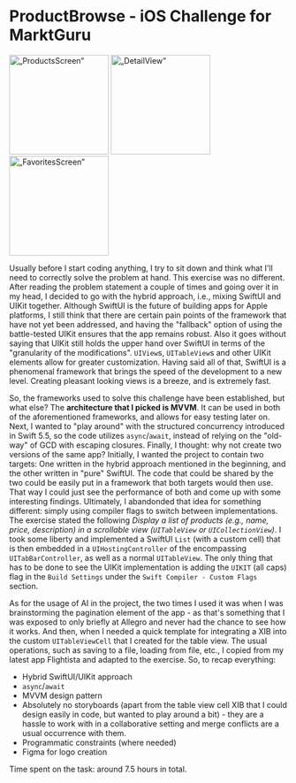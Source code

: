 # ProductBrowse - iOS Challenge for MarktGuru
<img width="180" alt=„ProductsScreen” src="https://github.com/user-attachments/assets/46bca42e-e3aa-4f4e-a741-20571ea531bb"/>
<img width="180" alt=„DetailView” src="https://github.com/user-attachments/assets/cf51b9d4-5aa0-4476-810f-82fc885293f9"/>
<img width="180" alt=„FavoritesScreen” src="https://github.com/user-attachments/assets/b7589129-6f21-4b4e-9d1b-c5191c33c6d5"/>

Usually before I start coding anything, I try to sit down and think what I'll need to correctly solve the problem at hand. This exercise was no different. After reading the problem statement a couple of times and going over it in my head, I decided to go with the hybrid approach, i.e., mixing SwiftUI and UIKit together. Although SwiftUI is the future of building apps for Apple platforms, I still think that there are certain pain points of the framework that have not yet been addressed, and having the "fallback" option of using the battle-tested UIKit ensures that the app remains robust. Also it goes without saying that UIKit still holds the upper hand over SwiftUI in terms of the "granularity of the modifications". `UIView`s, `UITableView`s and other UIKit elements allow for greater customization. Having said all of that, SwiftUI is a phenomenal framework that brings the speed of the development to a new level. Creating pleasant looking views is a breeze, and is extremely fast. 

So, the frameworks used to solve this challenge have been established, but what else? The **architecture that I picked is MVVM**. It can be used in both of the aforementioned frameworks, and allows for easy testing later on. Next, I wanted to "play around" with the structured concurrency introduced in Swift 5.5, so the code utilizes `async`/`await`, instead of relying on the "old-way" of GCD with escaping closures. Finally, I thought: why not create two versions of the same app? Initially, I wanted the project to contain two targets: One written in the hybrid approach mentioned in the beginning, and the other written in "pure" SwiftUI. The code that could be shared by the two could be easily put in a framework that both targets would then use. That way I could just see the performance of both and come up with some interesting findings. Ultimately, I abandonded that idea for something different: simply using compiler flags to switch between implementations. The exercise stated the following *Display a list of products (e.g., name, price, description) in a scrollable view (`UITableView` or `UICollectionView`)*. I took some liberty and implemented a SwiftUI `List` (with a custom cell) that is then embedded in a `UIHostingController` of the encompassing `UITabBarController`, as well as a normal `UITableView`. The only thing that has to be done to see the UIKit implementation is adding the `UIKIT` (all caps) flag in the `Build Settings` under the `Swift Compiler - Custom Flags` section. 

As for the usage of AI in the project, the two times I used it was when I was brainstorming the pagination element of the app - as that's something that I was exposed to only briefly at Allegro and never had the chance to see how it works. And then, when I needed a quick template for integrating a XIB into the custom `UITableViewCell` that I created for the table view. The usual operations, such as saving to a file, loading from file, etc., I copied from my latest app Flightista and adapted to the exercise. So, to recap everything:

* Hybrid SwiftUI/UIKit approach
* `async`/`await`
* MVVM design pattern
* Absolutely no storyboards (apart from the table view cell XIB that I could design easily in code, but wanted to play around a bit) - they are a hassle to work with in a collaborative setting and merge conflicts are a usual occurrence with them.
* Programmatic constraints (where needed)
* Figma for logo creation

Time spent on the task: around 7.5 hours in total.
